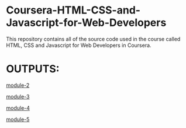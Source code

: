 # Coursera-HTML-CSS-and-Javascript-for-Web-Developers

This repository contains all of the source code used in the course called HTML, CSS and Javascript for Web Developers in Coursera.


# OUTPUTS:

 [module-2](https://rvamshi1711.github.io/Coursera-HTML-CSS-and-JavaScript-for-Web-Developers-master/module2-solution-master/index.html)
 
 [module-3](https://rvamshi1711.github.io/Coursera-HTML-CSS-and-JavaScript-for-Web-Developers-master/module3-solution-master/index.html)
 
 [module-4](https://rvamshi1711.github.io/Coursera-HTML-CSS-and-JavaScript-for-Web-Developers-master/module4-solution-master/index.html)
 
 [module-5](https://rvamshi1711.github.io/Coursera-HTML-CSS-and-JavaScript-for-Web-Developers-master/module5-solution-master/index.html)
